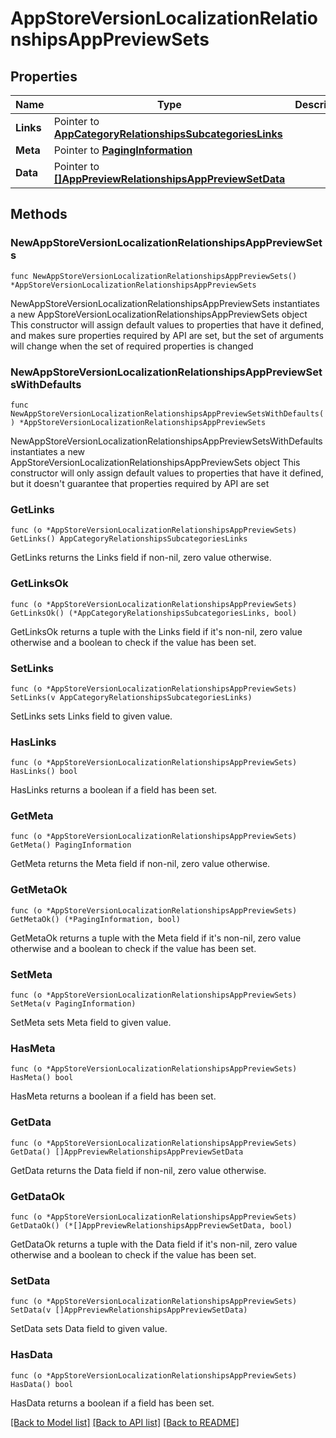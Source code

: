 # AppStoreVersionLocalizationRelationshipsAppPreviewSets

## Properties

Name | Type | Description | Notes
------------ | ------------- | ------------- | -------------
**Links** | Pointer to [**AppCategoryRelationshipsSubcategoriesLinks**](AppCategory_relationships_subcategories_links.md) |  | [optional] 
**Meta** | Pointer to [**PagingInformation**](PagingInformation.md) |  | [optional] 
**Data** | Pointer to [**[]AppPreviewRelationshipsAppPreviewSetData**](AppPreviewRelationshipsAppPreviewSetData.md) |  | [optional] 

## Methods

### NewAppStoreVersionLocalizationRelationshipsAppPreviewSets

`func NewAppStoreVersionLocalizationRelationshipsAppPreviewSets() *AppStoreVersionLocalizationRelationshipsAppPreviewSets`

NewAppStoreVersionLocalizationRelationshipsAppPreviewSets instantiates a new AppStoreVersionLocalizationRelationshipsAppPreviewSets object
This constructor will assign default values to properties that have it defined,
and makes sure properties required by API are set, but the set of arguments
will change when the set of required properties is changed

### NewAppStoreVersionLocalizationRelationshipsAppPreviewSetsWithDefaults

`func NewAppStoreVersionLocalizationRelationshipsAppPreviewSetsWithDefaults() *AppStoreVersionLocalizationRelationshipsAppPreviewSets`

NewAppStoreVersionLocalizationRelationshipsAppPreviewSetsWithDefaults instantiates a new AppStoreVersionLocalizationRelationshipsAppPreviewSets object
This constructor will only assign default values to properties that have it defined,
but it doesn't guarantee that properties required by API are set

### GetLinks

`func (o *AppStoreVersionLocalizationRelationshipsAppPreviewSets) GetLinks() AppCategoryRelationshipsSubcategoriesLinks`

GetLinks returns the Links field if non-nil, zero value otherwise.

### GetLinksOk

`func (o *AppStoreVersionLocalizationRelationshipsAppPreviewSets) GetLinksOk() (*AppCategoryRelationshipsSubcategoriesLinks, bool)`

GetLinksOk returns a tuple with the Links field if it's non-nil, zero value otherwise
and a boolean to check if the value has been set.

### SetLinks

`func (o *AppStoreVersionLocalizationRelationshipsAppPreviewSets) SetLinks(v AppCategoryRelationshipsSubcategoriesLinks)`

SetLinks sets Links field to given value.

### HasLinks

`func (o *AppStoreVersionLocalizationRelationshipsAppPreviewSets) HasLinks() bool`

HasLinks returns a boolean if a field has been set.

### GetMeta

`func (o *AppStoreVersionLocalizationRelationshipsAppPreviewSets) GetMeta() PagingInformation`

GetMeta returns the Meta field if non-nil, zero value otherwise.

### GetMetaOk

`func (o *AppStoreVersionLocalizationRelationshipsAppPreviewSets) GetMetaOk() (*PagingInformation, bool)`

GetMetaOk returns a tuple with the Meta field if it's non-nil, zero value otherwise
and a boolean to check if the value has been set.

### SetMeta

`func (o *AppStoreVersionLocalizationRelationshipsAppPreviewSets) SetMeta(v PagingInformation)`

SetMeta sets Meta field to given value.

### HasMeta

`func (o *AppStoreVersionLocalizationRelationshipsAppPreviewSets) HasMeta() bool`

HasMeta returns a boolean if a field has been set.

### GetData

`func (o *AppStoreVersionLocalizationRelationshipsAppPreviewSets) GetData() []AppPreviewRelationshipsAppPreviewSetData`

GetData returns the Data field if non-nil, zero value otherwise.

### GetDataOk

`func (o *AppStoreVersionLocalizationRelationshipsAppPreviewSets) GetDataOk() (*[]AppPreviewRelationshipsAppPreviewSetData, bool)`

GetDataOk returns a tuple with the Data field if it's non-nil, zero value otherwise
and a boolean to check if the value has been set.

### SetData

`func (o *AppStoreVersionLocalizationRelationshipsAppPreviewSets) SetData(v []AppPreviewRelationshipsAppPreviewSetData)`

SetData sets Data field to given value.

### HasData

`func (o *AppStoreVersionLocalizationRelationshipsAppPreviewSets) HasData() bool`

HasData returns a boolean if a field has been set.


[[Back to Model list]](../README.md#documentation-for-models) [[Back to API list]](../README.md#documentation-for-api-endpoints) [[Back to README]](../README.md)



